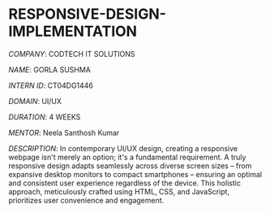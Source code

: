 # RESPONSIVE-DESIGN-IMPLEMENTATION

*COMPANY*: CODTECH IT SOLUTIONS

*NAME*: GORLA SUSHMA

*INTERN ID*: CT04DG1446

*DOMAIN*: UI/UX

*DURATION*: 4 WEEKS

*MENTOR*: Neela Santhosh Kumar

*DESCRIPTION*: In contemporary UI/UX design, creating a responsive webpage isn't merely an option; it's a fundamental requirement. A truly responsive design adapts seamlessly across diverse screen sizes – from expansive desktop monitors to compact smartphones – ensuring an optimal and consistent user experience regardless of the device. This holistic approach, meticulously crafted using HTML, CSS, and JavaScript, prioritizes user convenience and engagement.

